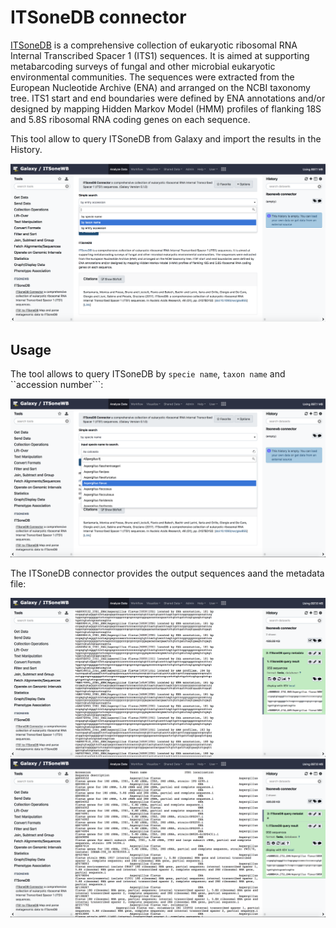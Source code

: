 ITSoneDB connector
==================

[ITSoneDB](http://itsonedb.cloud.ba.infn.it/index.jsp) is a comprehensive collection of eukaryotic ribosomal RNA Internal Transcribed Spacer 1 (ITS1) sequences. It is aimed at supporting metabarcoding surveys of fungal and other microbial eukaryotic environmental communities. The sequences were extracted from the European Nucleotide Archive (ENA) and arranged on the NCBI taxonomy tree. ITS1 start and end boundaries were defined by ENA annotations and/or designed by mapping Hidden Markov Model (HMM) profiles of flanking 18S and 5.8S ribosomal RNA coding genes on each sequence.

This tool allow to query ITSoneDB from Galaxy and import the results in the History.

![itsonedb_connector_home](https://github.com/ibiom-cnr/itsonewb/raw/master/docs/images/itsonedb_connector/itsonedb_connector_home.png)

Usage
-----

The tool allows to query ITSoneDB by ``specie name``, ``taxon name`` and ``accession number```:

![itsonedb_connector_select](https://github.com/ibiom-cnr/itsonewb/raw/master/docs/images/itsonedb_connector/itsonedb_connector_select.png)

The ITSoneDB connector provides the output sequences aand the metadata file:

![itsonedb_connector_output](https://github.com/ibiom-cnr/itsonewb/raw/master/docs/images/itsonedb_connector/itsonedb_connector_output.png)
![itsonedb_connector_metadata](https://github.com/ibiom-cnr/itsonewb/raw/master/docs/images/itsonedb_connector/itsonedb_connector_output_metadata.png)

